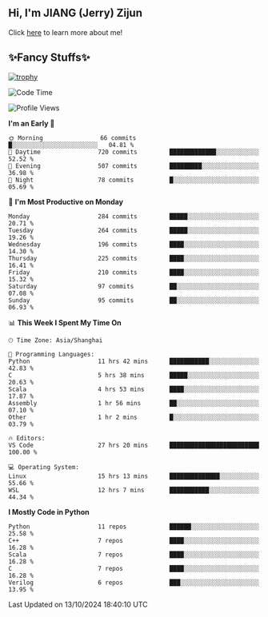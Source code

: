 ## Hi, I'm JIANG (Jerry) Zijun

Click [here](https://jzjerry.github.io/about/) to learn more about me!

## ✨Fancy Stuffs✨
[![trophy](https://github-profile-trophy.vercel.app/?username=jzjerry&theme=onedark)](https://github.com/ryo-ma/github-profile-trophy)
<!--START_SECTION:waka-->
![Code Time](http://img.shields.io/badge/Code%20Time-740%20hrs%2041%20mins-blue)

![Profile Views](http://img.shields.io/badge/Profile%20Views-0-blue)

**I'm an Early 🐤** 

```text
🌞 Morning                66 commits          █░░░░░░░░░░░░░░░░░░░░░░░░   04.81 % 
🌆 Daytime                720 commits         █████████████░░░░░░░░░░░░   52.52 % 
🌃 Evening                507 commits         █████████░░░░░░░░░░░░░░░░   36.98 % 
🌙 Night                  78 commits          █░░░░░░░░░░░░░░░░░░░░░░░░   05.69 % 
```
📅 **I'm Most Productive on Monday** 

```text
Monday                   284 commits         █████░░░░░░░░░░░░░░░░░░░░   20.71 % 
Tuesday                  264 commits         █████░░░░░░░░░░░░░░░░░░░░   19.26 % 
Wednesday                196 commits         ████░░░░░░░░░░░░░░░░░░░░░   14.30 % 
Thursday                 225 commits         ████░░░░░░░░░░░░░░░░░░░░░   16.41 % 
Friday                   210 commits         ████░░░░░░░░░░░░░░░░░░░░░   15.32 % 
Saturday                 97 commits          ██░░░░░░░░░░░░░░░░░░░░░░░   07.08 % 
Sunday                   95 commits          ██░░░░░░░░░░░░░░░░░░░░░░░   06.93 % 
```


📊 **This Week I Spent My Time On** 

```text
🕑︎ Time Zone: Asia/Shanghai

💬 Programming Languages: 
Python                   11 hrs 42 mins      ███████████░░░░░░░░░░░░░░   42.83 % 
C                        5 hrs 38 mins       █████░░░░░░░░░░░░░░░░░░░░   20.63 % 
Scala                    4 hrs 53 mins       ████░░░░░░░░░░░░░░░░░░░░░   17.87 % 
Assembly                 1 hr 56 mins        ██░░░░░░░░░░░░░░░░░░░░░░░   07.10 % 
Other                    1 hr 2 mins         █░░░░░░░░░░░░░░░░░░░░░░░░   03.79 % 

🔥 Editors: 
VS Code                  27 hrs 20 mins      █████████████████████████   100.00 % 

💻 Operating System: 
Linux                    15 hrs 13 mins      ██████████████░░░░░░░░░░░   55.66 % 
WSL                      12 hrs 7 mins       ███████████░░░░░░░░░░░░░░   44.34 % 
```

**I Mostly Code in Python** 

```text
Python                   11 repos            ██████░░░░░░░░░░░░░░░░░░░   25.58 % 
C++                      7 repos             ████░░░░░░░░░░░░░░░░░░░░░   16.28 % 
Scala                    7 repos             ████░░░░░░░░░░░░░░░░░░░░░   16.28 % 
C                        7 repos             ████░░░░░░░░░░░░░░░░░░░░░   16.28 % 
Verilog                  6 repos             ███░░░░░░░░░░░░░░░░░░░░░░   13.95 % 
```




 Last Updated on 13/10/2024 18:40:10 UTC
<!--END_SECTION:waka-->
